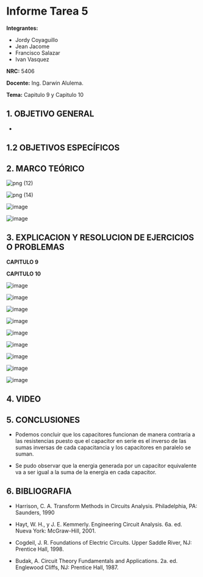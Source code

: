 # Informe Tarea 5
**Integrantes:**
- Jordy Coyaguillo
- Jean Jacome
- Francisco Salazar
- Ivan Vasquez



 **NRC:** 5406
 
 **Docente:** Ing. Darwin Alulema.
 
 **Tema:** Capitulo 9 y Capitulo 10 
 
 ## 1. OBJETIVO GENERAL
 
- 


 ## 1.2 OBJETIVOS ESPECÍFICOS
 


 ## 2. MARCO TEÓRICO 
 
 ![png (12)](https://user-images.githubusercontent.com/85137954/126405688-84f9af79-4a0b-4ce5-a55b-c84a25a8eb4b.png)

 ![png (14)](https://user-images.githubusercontent.com/85137954/126406776-7c4651ea-393d-475a-865c-f5152f36cad4.png)

 
 
 ![image](https://user-images.githubusercontent.com/85137954/126404367-22a522bf-b949-4569-a2b4-3bfa4d6fe1d5.png)

![image](https://user-images.githubusercontent.com/85137954/126405490-b4067e18-9404-4132-b67e-d35d3f182b63.png)
 
 ## 3. EXPLICACION Y RESOLUCION DE EJERCICIOS O PROBLEMAS 
 
 **CAPITULO 9**
 
 


 **CAPITULO 10**
 
 ![image](https://user-images.githubusercontent.com/85137954/126405746-3caafd6e-af94-4e76-b2d8-d21ecdf08533.png)

![image](https://user-images.githubusercontent.com/85137954/126405867-40001a7e-126d-46c6-abc4-b8717a50dbbb.png)

![image](https://user-images.githubusercontent.com/85137954/126405917-56682025-a1ce-49c8-ac14-944fa49c63b9.png)

![image](https://user-images.githubusercontent.com/85137954/126405975-5b9d0abf-ad21-4f7b-ac3f-e978f08d191f.png)

![image](https://user-images.githubusercontent.com/85137954/126406061-5f0da89c-f944-489c-827d-580ee9bf17ea.png)

![image](https://user-images.githubusercontent.com/85137954/126406174-c1b79314-4740-4fc0-839d-ee0247617713.png)

![image](https://user-images.githubusercontent.com/85137954/126406224-6cbebe62-24b4-4bca-a6d6-847966f11167.png)

![image](https://user-images.githubusercontent.com/85137954/126406289-04284d35-f69f-4d95-b379-87d8dac0265a.png)

![image](https://user-images.githubusercontent.com/85137954/126406335-37580d64-d51d-4dfa-8c05-63c5ae7bcceb.png)
 
## 4. VIDEO


## 5. CONCLUSIONES

- Podemos concluir que los capacitores funcionan de manera contraria a las resistencias puesto que el capacitor en serie es el inverso de las sumas inversas de cada capacitancia y los capacitores en paralelo se suman.

- Se pudo observar que la energia generada por un capacitor equivalente va a ser igual a la suma de la energia en cada capacitor.

## 6. BIBLIOGRAFIA

- Harrison, C. A. Transform Methods in Circuits Analysis. Philadelphia, PA: Saunders, 1990

- Hayt, W. H., y J. E. Kemmerly. Engineering Circuit Analysis.
6a. ed. Nueva York: McGraw-Hill, 2001.

- Cogdeil, J. R. Foundations of Electric Circuits. Upper Saddle
River, NJ: Prentice Hall, 1998.

- Budak, A. Circuit Theory Fundamentals and Applications. 2a.
ed. Englewood Cliffs, NJ: Prentice Hall, 1987.
